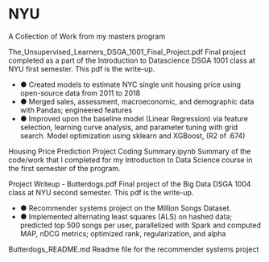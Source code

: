 # NYU
A Collection of Work from my masters program

The_Unsupervised_Learners_DSGA_1001_Final_Project.pdf
  Final project completed as a part of the Introduction to Datascience DSGA 1001 class at NYU first semester. This pdf is the write-up.
*  ●	Created models to estimate NYC single unit housing price using open-source data from 2011 to 2018
*  ●	Merged sales, assessment, macroeconomic, and demographic data with Pandas; engineered features
*  ●	Improved upon the baseline model (Linear Regression) via feature selection, learning curve analysis, and parameter tuning with grid search. Model optimization using sklearn and XGBoost, (R2 of .674) 


Housing Price Prediction Project Coding Summary.ipynb 
  Summary of the code/work that I completed for my Introduction to Data Science course in the first semester of the program. 
  
 
Project Writeup - Butterdogs.pdf
  Final project of the Big Data DSGA 1004 class at NYU second semester. This pdf is the write-up.
*  ●	Recommender systems project on the Million Songs Dataset.
*  ●	Implemented alternating least squares (ALS) on hashed data; predicted top 500 songs per user, parallelized with Spark and computed MAP, nDCG metrics; optimized rank, regularization, and alpha
  
Butterdogs_README.md
  Readme file for the recommender systems project 
